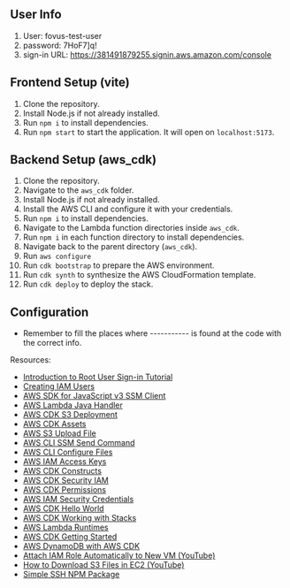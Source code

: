

## User Info
1. User: fovus-test-user
2. password: 7HoF7]q!
3. sign-in URL: https://381491879255.signin.aws.amazon.com/console

## Frontend Setup (vite)

1. Clone the repository.
3. Install Node.js if not already installed.
4. Run `npm i` to install dependencies.
5. Run `npm start` to start the application. It will open on `localhost:5173`.

## Backend Setup (aws_cdk)

1. Clone the repository.
2. Navigate to the `aws_cdk` folder.
3. Install Node.js if not already installed.
4. Install the AWS CLI and configure it with your credentials.
5. Run `npm i` to install dependencies.
6. Navigate to the Lambda function directories inside `aws_cdk`.
7. Run `npm i` in each function directory to install dependencies.
8. Navigate back to the parent directory (`aws_cdk`).
9. Run `aws configure`
10. Run `cdk bootstrap` to prepare the AWS environment.
11. Run `cdk synth` to synthesize the AWS CloudFormation template.
12. Run `cdk deploy` to deploy the stack.

## Configuration

- Remember to fill the places where ----------- is found at the code with the correct info.

Resources:
- [Introduction to Root User Sign-in Tutorial](https://docs.aws.amazon.com/signin/latest/userguide/introduction-to-root-user-sign-in-tutorial.html)
- [Creating IAM Users](https://docs.aws.amazon.com/IAM/latest/UserGuide/id_users_create.html)
- [AWS SDK for JavaScript v3 SSM Client](https://docs.aws.amazon.com/AWSJavaScriptSDK/v3/latest/client/ssm/)
- [AWS Lambda Java Handler](https://docs.aws.amazon.com/lambda/latest/dg/java-handler.html)
- [AWS CDK S3 Deployment](https://docs.aws.amazon.com/cdk/api/v2/python/aws_cdk.aws_s3_deployment/README.html)
- [AWS CDK Assets](https://docs.aws.amazon.com/cdk/v2/guide/assets.html)
- [AWS S3 Upload File](https://docs.aws.amazon.com/quickstarts/latest/s3backup/step-2-upload-file.html)
- [AWS CLI SSM Send Command](https://docs.aws.amazon.com/cli/latest/reference/ssm/send-command.html)
- [AWS CLI Configure Files](https://docs.aws.amazon.com/cli/latest/userguide/cli-configure-files.html)
- [AWS IAM Access Keys](https://docs.aws.amazon.com/IAM/latest/UserGuide/id_credentials_access-keys.html?icmpid=docs_iam_console#Using_CreateAccessKey)
- [AWS CDK Constructs](https://docs.aws.amazon.com/cdk/v2/guide/constructs.html)
- [AWS CDK Security IAM](https://docs.aws.amazon.com/cdk/v2/guide/security-iam.html)
- [AWS CDK Permissions](https://docs.aws.amazon.com/pt_br/cdk/v2/guide/permissions.html)
- [AWS IAM Security Credentials](https://docs.aws.amazon.com/IAM/latest/UserGuide/security-creds.html)
- [AWS CDK Hello World](https://docs.aws.amazon.com/cdk/v2/guide/hello_world.html)
- [AWS CDK Working with Stacks](https://docs.aws.amazon.com/cdk/v2/guide/work-with.html)
- [AWS Lambda Runtimes](https://docs.aws.amazon.com/lambda/latest/dg/lambda-runtimes.html)
- [AWS CDK Getting Started](https://docs.aws.amazon.com/cdk/v2/guide/getting_started.html#getting_started_bootstrap)
- [AWS DynamoDB with AWS CDK](https://dynobase.dev/dynamodb-aws-cdk/#:~:text=With%20AWS%20CDK%2C%20you%20can,2%20properties%3A%20partitionKey%20and%20billingMode%20.&text=DynamoDB%20provides%202%20billing%20modes,the%20billingMode%20property%20to%20dynamodb.)
- [Attach IAM Role Automatically to New VM (YouTube)](https://www.youtube.com/results?search_query=attach+iam+role+automatically+to+new+vm)
- [How to Download S3 Files in EC2 (YouTube)](https://www.youtube.com/results?search_query=how+to+download+s3+files+in+ec2)
- [Simple SSH NPM Package](https://www.npmjs.com/package/simple-ssh)
